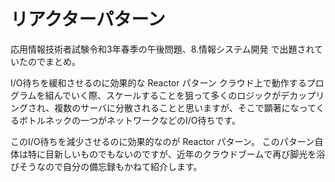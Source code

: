 # リアクターパターン

応用情報技術者試験令和3年春季の午後問題、8.情報システム開発 で出題されていたのでまとめ。  

I/O待ちを緩和させるのに効果的な Reactor パターン
クラウド上で動作するプログラムを組んでいく際、スケールすることを狙って多くのロジックがデカップリングされ、複数のサーバに分散されることと思いますが、そこで顕著になってくるボトルネックの一つがネットワークなどのI/O待ちです。

このI/O待ちを減少させるのに効果的なのが Reactor パターン。
このパターン自体は特に目新しいものでもないのですが、近年のクラウドブームで再び脚光を浴びそうなので自分の備忘録もかねて紹介します。
